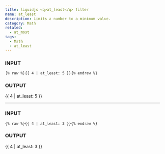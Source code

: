 ```yaml
---
title: liquidjs <q>at_least</q> filter
name: at_least
description: Limits a number to a minimum value.
category: Math
related:
  - at_most
tags:
  - Math
  - at_least
---
```


### INPUT
```liquid
{% raw %}{{ 4 | at_least: 5 }}{% endraw %}
```

### OUTPUT
{{ 4 | at_least: 5 }}
<!-- Output: 5 -->

---

### INPUT
```liquid
{% raw %}{{ 4 | at_least: 3 }}{% endraw %}
```

### OUTPUT
{{ 4 | at_least: 3 }}
<!-- Output: 4 -->
